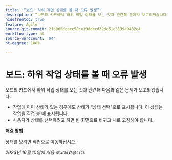 ```yaml
---
title: '“보드: 하위 작업 상태를 볼 때 오류 발생”'
description: “보드의 카드에서 하위 작업 상태를 보는 것과 관련해 문제가 보고되었습니다.”
hidefromtoc: true
feature: Agile
source-git-commit: 2fa805dcacc58ce19ddacd32dc51c3139a9432e4
workflow-type: ht
source-wordcount: '94'
ht-degree: 100%

---
```



# 보드: 하위 작업 상태를 볼 때 오류 발생

보드의 카드에서 하위 작업 상태를 보는 것과 관련해 다음과 같은 문제가 보고되었습니다.

* 작업에 이미 상태가 있는 경우에도 상태가 “상태 선택”으로 표시됩니다. 이 상태는 작업을 직접 볼 때 표시됩니다.
* 사용자가 상태를 선택하려고 하면 빈 화면으로 바뀌고 새로 고침해야 합니다.

**해결 방법**

상태를 보려면 작업으로 이동하십시오.

_2023년 16월 10일에 처음 보고되었습니다._
